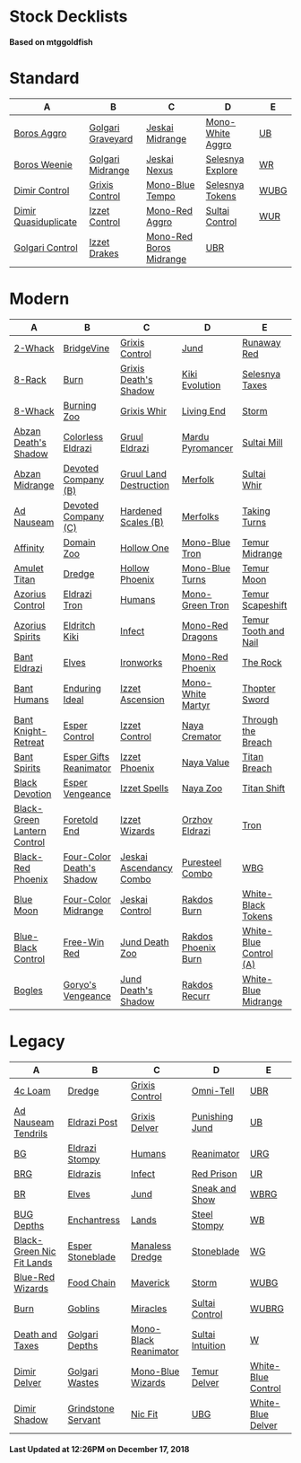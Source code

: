 # Stock Decklists
#### Based on mtggoldfish


# Standard

|                                     A                                      |                                  B                                   |                                        C                                         |                                 D                                  |                     E                      |
|----------------------------------------------------------------------------|----------------------------------------------------------------------|----------------------------------------------------------------------------------|--------------------------------------------------------------------|--------------------------------------------|
|[Boros Aggro](./mtggoldfish/Standard/decks/Boros_Aggro.md)                  |[Golgari Graveyard](./mtggoldfish/Standard/decks/Golgari_Graveyard.md)|[Jeskai Midrange](./mtggoldfish/Standard/decks/Jeskai_Midrange.md)                |[Mono-White Aggro](./mtggoldfish/Standard/decks/Mono-White_Aggro.md)|[UB](./mtggoldfish/Standard/decks/UB.md)    |
|[Boros Weenie](./mtggoldfish/Standard/decks/Boros_Weenie.md)                |[Golgari Midrange](./mtggoldfish/Standard/decks/Golgari_Midrange.md)  |[Jeskai Nexus](./mtggoldfish/Standard/decks/Jeskai_Nexus.md)                      |[Selesnya Explore](./mtggoldfish/Standard/decks/Selesnya_Explore.md)|[WR](./mtggoldfish/Standard/decks/WR.md)    |
|[Dimir Control](./mtggoldfish/Standard/decks/Dimir_Control.md)              |[Grixis Control](./mtggoldfish/Standard/decks/Grixis_Control.md)      |[Mono-Blue Tempo](./mtggoldfish/Standard/decks/Mono-Blue_Tempo.md)                |[Selesnya Tokens](./mtggoldfish/Standard/decks/Selesnya_Tokens.md)  |[WUBG](./mtggoldfish/Standard/decks/WUBG.md)|
|[Dimir Quasiduplicate](./mtggoldfish/Standard/decks/Dimir_Quasiduplicate.md)|[Izzet Control](./mtggoldfish/Standard/decks/Izzet_Control.md)        |[Mono-Red Aggro](./mtggoldfish/Standard/decks/Mono-Red_Aggro.md)                  |[Sultai Control](./mtggoldfish/Standard/decks/Sultai_Control.md)    |[WUR](./mtggoldfish/Standard/decks/WUR.md)  |
|[Golgari Control](./mtggoldfish/Standard/decks/Golgari_Control.md)          |[Izzet Drakes](./mtggoldfish/Standard/decks/Izzet_Drakes.md)          |[Mono-Red Boros Midrange](./mtggoldfish/Standard/decks/Mono-Red_Boros_Midrange.md)|[UBR](./mtggoldfish/Standard/decks/UBR.md)                          |                                            |


# Modern

|                                           A                                            |                                         B                                          |                                       C                                        |                                   D                                    |                                      E                                       |
|----------------------------------------------------------------------------------------|------------------------------------------------------------------------------------|--------------------------------------------------------------------------------|------------------------------------------------------------------------|------------------------------------------------------------------------------|
|[2-Whack](./mtggoldfish/Modern/decks/2-Whack.md)                                        |[BridgeVine](./mtggoldfish/Modern/decks/BridgeVine.md)                              |[Grixis Control](./mtggoldfish/Modern/decks/Grixis_Control.md)                  |[Jund](./mtggoldfish/Modern/decks/Jund.md)                              |[Runaway Red](./mtggoldfish/Modern/decks/Runaway_Red.md)                      |
|[8-Rack](./mtggoldfish/Modern/decks/8-Rack.md)                                          |[Burn](./mtggoldfish/Modern/decks/Burn.md)                                          |[Grixis Death's Shadow](./mtggoldfish/Modern/decks/Grixis_Death's_Shadow.md)    |[Kiki Evolution](./mtggoldfish/Modern/decks/Kiki_Evolution.md)          |[Selesnya Taxes](./mtggoldfish/Modern/decks/Selesnya_Taxes.md)                |
|[8-Whack](./mtggoldfish/Modern/decks/8-Whack.md)                                        |[Burning Zoo](./mtggoldfish/Modern/decks/Burning_Zoo.md)                            |[Grixis Whir](./mtggoldfish/Modern/decks/Grixis_Whir.md)                        |[Living End](./mtggoldfish/Modern/decks/Living_End.md)                  |[Storm](./mtggoldfish/Modern/decks/Storm.md)                                  |
|[Abzan Death's Shadow](./mtggoldfish/Modern/decks/Abzan_Death's_Shadow.md)              |[Colorless Eldrazi](./mtggoldfish/Modern/decks/Colorless_Eldrazi.md)                |[Gruul Eldrazi](./mtggoldfish/Modern/decks/Gruul_Eldrazi.md)                    |[Mardu Pyromancer](./mtggoldfish/Modern/decks/Mardu_Pyromancer.md)      |[Sultai Mill](./mtggoldfish/Modern/decks/Sultai_Mill.md)                      |
|[Abzan Midrange](./mtggoldfish/Modern/decks/Abzan_Midrange.md)                          |[Devoted Company (B)](./mtggoldfish/Modern/decks/Devoted_Company_(B).md)            |[Gruul Land Destruction](./mtggoldfish/Modern/decks/Gruul_Land_Destruction.md)  |[Merfolk](./mtggoldfish/Modern/decks/Merfolk.md)                        |[Sultai Whir](./mtggoldfish/Modern/decks/Sultai_Whir.md)                      |
|[Ad Nauseam](./mtggoldfish/Modern/decks/Ad_Nauseam.md)                                  |[Devoted Company (C)](./mtggoldfish/Modern/decks/Devoted_Company_(C).md)            |[Hardened Scales (B)](./mtggoldfish/Modern/decks/Hardened_Scales_(B).md)        |[Merfolks](./mtggoldfish/Modern/decks/Merfolks.md)                      |[Taking Turns](./mtggoldfish/Modern/decks/Taking_Turns.md)                    |
|[Affinity](./mtggoldfish/Modern/decks/Affinity.md)                                      |[Domain Zoo](./mtggoldfish/Modern/decks/Domain_Zoo.md)                              |[Hollow One](./mtggoldfish/Modern/decks/Hollow_One.md)                          |[Mono-Blue Tron](./mtggoldfish/Modern/decks/Mono-Blue_Tron.md)          |[Temur Midrange](./mtggoldfish/Modern/decks/Temur_Midrange.md)                |
|[Amulet Titan](./mtggoldfish/Modern/decks/Amulet_Titan.md)                              |[Dredge](./mtggoldfish/Modern/decks/Dredge.md)                                      |[Hollow Phoenix](./mtggoldfish/Modern/decks/Hollow_Phoenix.md)                  |[Mono-Blue Turns](./mtggoldfish/Modern/decks/Mono-Blue_Turns.md)        |[Temur Moon](./mtggoldfish/Modern/decks/Temur_Moon.md)                        |
|[Azorius Control](./mtggoldfish/Modern/decks/Azorius_Control.md)                        |[Eldrazi Tron](./mtggoldfish/Modern/decks/Eldrazi_Tron.md)                          |[Humans](./mtggoldfish/Modern/decks/Humans.md)                                  |[Mono-Green Tron](./mtggoldfish/Modern/decks/Mono-Green_Tron.md)        |[Temur Scapeshift](./mtggoldfish/Modern/decks/Temur_Scapeshift.md)            |
|[Azorius Spirits](./mtggoldfish/Modern/decks/Azorius_Spirits.md)                        |[Eldritch Kiki](./mtggoldfish/Modern/decks/Eldritch_Kiki.md)                        |[Infect](./mtggoldfish/Modern/decks/Infect.md)                                  |[Mono-Red Dragons](./mtggoldfish/Modern/decks/Mono-Red_Dragons.md)      |[Temur Tooth and Nail](./mtggoldfish/Modern/decks/Temur_Tooth_and_Nail.md)    |
|[Bant Eldrazi](./mtggoldfish/Modern/decks/Bant_Eldrazi.md)                              |[Elves](./mtggoldfish/Modern/decks/Elves.md)                                        |[Ironworks](./mtggoldfish/Modern/decks/Ironworks.md)                            |[Mono-Red Phoenix](./mtggoldfish/Modern/decks/Mono-Red_Phoenix.md)      |[The Rock](./mtggoldfish/Modern/decks/The_Rock.md)                            |
|[Bant Humans](./mtggoldfish/Modern/decks/Bant_Humans.md)                                |[Enduring Ideal](./mtggoldfish/Modern/decks/Enduring_Ideal.md)                      |[Izzet Ascension](./mtggoldfish/Modern/decks/Izzet_Ascension.md)                |[Mono-White Martyr](./mtggoldfish/Modern/decks/Mono-White_Martyr.md)    |[Thopter Sword](./mtggoldfish/Modern/decks/Thopter_Sword.md)                  |
|[Bant Knight-Retreat](./mtggoldfish/Modern/decks/Bant_Knight-Retreat.md)                |[Esper Control](./mtggoldfish/Modern/decks/Esper_Control.md)                        |[Izzet Control](./mtggoldfish/Modern/decks/Izzet_Control.md)                    |[Naya Cremator](./mtggoldfish/Modern/decks/Naya_Cremator.md)            |[Through the Breach](./mtggoldfish/Modern/decks/Through_the_Breach.md)        |
|[Bant Spirits](./mtggoldfish/Modern/decks/Bant_Spirits.md)                              |[Esper Gifts Reanimator](./mtggoldfish/Modern/decks/Esper_Gifts_Reanimator.md)      |[Izzet Phoenix](./mtggoldfish/Modern/decks/Izzet_Phoenix.md)                    |[Naya Value](./mtggoldfish/Modern/decks/Naya_Value.md)                  |[Titan Breach](./mtggoldfish/Modern/decks/Titan_Breach.md)                    |
|[Black Devotion](./mtggoldfish/Modern/decks/Black_Devotion.md)                          |[Esper Vengeance](./mtggoldfish/Modern/decks/Esper_Vengeance.md)                    |[Izzet Spells](./mtggoldfish/Modern/decks/Izzet_Spells.md)                      |[Naya Zoo](./mtggoldfish/Modern/decks/Naya_Zoo.md)                      |[Titan Shift](./mtggoldfish/Modern/decks/Titan_Shift.md)                      |
|[Black-Green Lantern Control](./mtggoldfish/Modern/decks/Black-Green_Lantern_Control.md)|[Foretold End](./mtggoldfish/Modern/decks/Foretold_End.md)                          |[Izzet Wizards](./mtggoldfish/Modern/decks/Izzet_Wizards.md)                    |[Orzhov Eldrazi](./mtggoldfish/Modern/decks/Orzhov_Eldrazi.md)          |[Tron](./mtggoldfish/Modern/decks/Tron.md)                                    |
|[Black-Red Phoenix](./mtggoldfish/Modern/decks/Black-Red_Phoenix.md)                    |[Four-Color Death's Shadow](./mtggoldfish/Modern/decks/Four-Color_Death's_Shadow.md)|[Jeskai Ascendancy Combo](./mtggoldfish/Modern/decks/Jeskai_Ascendancy_Combo.md)|[Puresteel Combo](./mtggoldfish/Modern/decks/Puresteel_Combo.md)        |[WBG](./mtggoldfish/Modern/decks/WBG.md)                                      |
|[Blue Moon](./mtggoldfish/Modern/decks/Blue_Moon.md)                                    |[Four-Color Midrange](./mtggoldfish/Modern/decks/Four-Color_Midrange.md)            |[Jeskai Control](./mtggoldfish/Modern/decks/Jeskai_Control.md)                  |[Rakdos Burn](./mtggoldfish/Modern/decks/Rakdos_Burn.md)                |[White-Black Tokens](./mtggoldfish/Modern/decks/White-Black_Tokens.md)        |
|[Blue-Black Control](./mtggoldfish/Modern/decks/Blue-Black_Control.md)                  |[Free-Win Red](./mtggoldfish/Modern/decks/Free-Win_Red.md)                          |[Jund Death Zoo](./mtggoldfish/Modern/decks/Jund_Death_Zoo.md)                  |[Rakdos Phoenix Burn](./mtggoldfish/Modern/decks/Rakdos_Phoenix_Burn.md)|[White-Blue Control (A)](./mtggoldfish/Modern/decks/White-Blue_Control_(A).md)|
|[Bogles](./mtggoldfish/Modern/decks/Bogles.md)                                          |[Goryo's Vengeance](./mtggoldfish/Modern/decks/Goryo's_Vengeance.md)                |[Jund Death's Shadow](./mtggoldfish/Modern/decks/Jund_Death's_Shadow.md)        |[Rakdos Recurr](./mtggoldfish/Modern/decks/Rakdos_Recurr.md)            |[White-Blue Midrange](./mtggoldfish/Modern/decks/White-Blue_Midrange.md)      |


# Legacy

|                                         A                                          |                                  B                                   |                                     C                                      |                                D                                 |                                  E                                   |
|------------------------------------------------------------------------------------|----------------------------------------------------------------------|----------------------------------------------------------------------------|------------------------------------------------------------------|----------------------------------------------------------------------|
|[4c Loam](./mtggoldfish/Legacy/decks/4c_Loam.md)                                    |[Dredge](./mtggoldfish/Legacy/decks/Dredge.md)                        |[Grixis Control](./mtggoldfish/Legacy/decks/Grixis_Control.md)              |[Omni-Tell](./mtggoldfish/Legacy/decks/Omni-Tell.md)              |[UBR](./mtggoldfish/Legacy/decks/UBR.md)                              |
|[Ad Nauseam Tendrils](./mtggoldfish/Legacy/decks/Ad_Nauseam_Tendrils.md)            |[Eldrazi Post](./mtggoldfish/Legacy/decks/Eldrazi_Post.md)            |[Grixis Delver](./mtggoldfish/Legacy/decks/Grixis_Delver.md)                |[Punishing Jund](./mtggoldfish/Legacy/decks/Punishing_Jund.md)    |[UB](./mtggoldfish/Legacy/decks/UB.md)                                |
|[BG](./mtggoldfish/Legacy/decks/BG.md)                                              |[Eldrazi Stompy](./mtggoldfish/Legacy/decks/Eldrazi_Stompy.md)        |[Humans](./mtggoldfish/Legacy/decks/Humans.md)                              |[Reanimator](./mtggoldfish/Legacy/decks/Reanimator.md)            |[URG](./mtggoldfish/Legacy/decks/URG.md)                              |
|[BRG](./mtggoldfish/Legacy/decks/BRG.md)                                            |[Eldrazis](./mtggoldfish/Legacy/decks/Eldrazis.md)                    |[Infect](./mtggoldfish/Legacy/decks/Infect.md)                              |[Red Prison](./mtggoldfish/Legacy/decks/Red_Prison.md)            |[UR](./mtggoldfish/Legacy/decks/UR.md)                                |
|[BR](./mtggoldfish/Legacy/decks/BR.md)                                              |[Elves](./mtggoldfish/Legacy/decks/Elves.md)                          |[Jund](./mtggoldfish/Legacy/decks/Jund.md)                                  |[Sneak and Show](./mtggoldfish/Legacy/decks/Sneak_and_Show.md)    |[WBRG](./mtggoldfish/Legacy/decks/WBRG.md)                            |
|[BUG Depths](./mtggoldfish/Legacy/decks/BUG_Depths.md)                              |[Enchantress](./mtggoldfish/Legacy/decks/Enchantress.md)              |[Lands](./mtggoldfish/Legacy/decks/Lands.md)                                |[Steel Stompy](./mtggoldfish/Legacy/decks/Steel_Stompy.md)        |[WB](./mtggoldfish/Legacy/decks/WB.md)                                |
|[Black-Green Nic Fit Lands](./mtggoldfish/Legacy/decks/Black-Green_Nic_Fit_Lands.md)|[Esper Stoneblade](./mtggoldfish/Legacy/decks/Esper_Stoneblade.md)    |[Manaless Dredge](./mtggoldfish/Legacy/decks/Manaless_Dredge.md)            |[Stoneblade](./mtggoldfish/Legacy/decks/Stoneblade.md)            |[WG](./mtggoldfish/Legacy/decks/WG.md)                                |
|[Blue-Red Wizards](./mtggoldfish/Legacy/decks/Blue-Red_Wizards.md)                  |[Food Chain](./mtggoldfish/Legacy/decks/Food_Chain.md)                |[Maverick](./mtggoldfish/Legacy/decks/Maverick.md)                          |[Storm](./mtggoldfish/Legacy/decks/Storm.md)                      |[WUBG](./mtggoldfish/Legacy/decks/WUBG.md)                            |
|[Burn](./mtggoldfish/Legacy/decks/Burn.md)                                          |[Goblins](./mtggoldfish/Legacy/decks/Goblins.md)                      |[Miracles](./mtggoldfish/Legacy/decks/Miracles.md)                          |[Sultai Control](./mtggoldfish/Legacy/decks/Sultai_Control.md)    |[WUBRG](./mtggoldfish/Legacy/decks/WUBRG.md)                          |
|[Death and Taxes](./mtggoldfish/Legacy/decks/Death_and_Taxes.md)                    |[Golgari Depths](./mtggoldfish/Legacy/decks/Golgari_Depths.md)        |[Mono-Black Reanimator](./mtggoldfish/Legacy/decks/Mono-Black_Reanimator.md)|[Sultai Intuition](./mtggoldfish/Legacy/decks/Sultai_Intuition.md)|[W](./mtggoldfish/Legacy/decks/W.md)                                  |
|[Dimir Delver](./mtggoldfish/Legacy/decks/Dimir_Delver.md)                          |[Golgari Wastes](./mtggoldfish/Legacy/decks/Golgari_Wastes.md)        |[Mono-Blue Wizards](./mtggoldfish/Legacy/decks/Mono-Blue_Wizards.md)        |[Temur Delver](./mtggoldfish/Legacy/decks/Temur_Delver.md)        |[White-Blue Control](./mtggoldfish/Legacy/decks/White-Blue_Control.md)|
|[Dimir Shadow](./mtggoldfish/Legacy/decks/Dimir_Shadow.md)                          |[Grindstone Servant](./mtggoldfish/Legacy/decks/Grindstone_Servant.md)|[Nic Fit](./mtggoldfish/Legacy/decks/Nic_Fit.md)                            |[UBG](./mtggoldfish/Legacy/decks/UBG.md)                          |[White-Blue Delver](./mtggoldfish/Legacy/decks/White-Blue_Delver.md)  |



#### Last Updated at 12:26PM on December 17, 2018